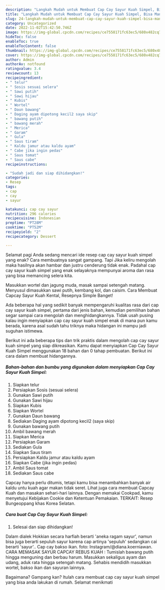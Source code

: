 ```yaml
---
description: "Langkah Mudah untuk Membuat Cap Cay Sayur Kuah Simpel, Bisa Manjain Lidah"
title: "Langkah Mudah untuk Membuat Cap Cay Sayur Kuah Simpel, Bisa Manjain Lidah"
slug: 24-langkah-mudah-untuk-membuat-cap-cay-sayur-kuah-simpel-bisa-manjain-lidah
category: Uncategorized
date: 2022-11-02T15:42:50.746Z
image: https://img-global.cpcdn.com/recipes/ce7558171fc63ec5/680x482cq70/cap-cay-sayur-kuah-simpel-foto-resep-utama.jpg
hideToc: false
enableToc: true
enableTocContent: false
thumbnail: https://img-global.cpcdn.com/recipes/ce7558171fc63ec5/680x482cq70/cap-cay-sayur-kuah-simpel-foto-resep-utama.jpg
cover: https://img-global.cpcdn.com/recipes/ce7558171fc63ec5/680x482cq70/cap-cay-sayur-kuah-simpel-foto-resep-utama.jpg
author: Admin
authorAv: notfound
ratingvalue: 3.4
reviewcount: 13
recipeingredient:
- " telur"
- " Sosis sesuai selera"
- " Sawi putih"
- " Sawi hijau"
- " Kubis"
- " Wortel"
- " Daun bawang"
- " Daging ayam dipotong kecil2 saya skip"
- " bawang putih"
- " bawang merah"
- " Merica"
- " Garam"
- " Gula"
- " Saus tiram"
- " Kaldu jamur atau kaldu ayam"
- " Cabe jika ingin pedas"
- " Saus tomat"
- " Saus cabe"
recipeinstructions:

- "Sudah jadi dan siap dihidangkan!"
categories:
- Resep
tags:
- cap
- cay
- sayur

katakunci: cap cay sayur 
nutrition: 296 calories
recipecuisine: Indonesian
preptime: "PT28M"
cooktime: "PT52M"
recipeyield: "2"
recipecategory: Dessert

---
```



Selamat pagi Anda sedang mencari ide resep cap cay sayur kuah simpel yang enak? Cara membuatnya sangat gampang. Tapi Jika keliru mengolah maka hasilnya akan hambar dan justru cenderung tidak enak. Padahal cap cay sayur kuah simpel yang enak selayaknya mempunyai aroma dan rasa yang bisa memancing selera kita.


Masukkan wortel dan jagung muda, masak sampai setengah matang. Menyusul dimasukkan sawi putih, kembang kol, dan caisim. Cara Membuat Capcay Sayur Kuah Kental, Resepnya Simple Banget!

Ada beberapa hal yang sedikit banyak mempengaruhi kualitas rasa dari cap cay sayur kuah simpel, pertama dari jenis bahan, kemudian pemilihan bahan segar sampai cara mengolah dan menghidangkannya. Tidak usah pusing kalau ingin menyiapkan cap cay sayur kuah simpel enak di mana pun kamu berada, karena asal sudah tahu triknya maka hidangan ini mampu jadi suguhan istimewa.


Berikut ini ada beberapa tips dan trik praktis dalam mengolah cap cay sayur kuah simpel yang siap dikreasikan. Kamu dapat menyiapkan Cap Cay Sayur Kuah Simpel menggunakan 18 bahan dan 0 tahap pembuatan. Berikut ini cara dalam membuat hidangannya.

<!--inarticleads1-->

##### Bahan-bahan dan bumbu yang digunakan dalam menyiapkan Cap Cay Sayur Kuah Simpel:

1. Siapkan  telur
1. Persiapkan  Sosis (sesuai selera)
1. Gunakan  Sawi putih
1. Gunakan  Sawi hijau
1. Siapkan  Kubis
1. Siapkan  Wortel
1. Gunakan  Daun bawang
1. Sediakan  Daging ayam dipotong kecil2 (saya skip)
1. Gunakan  bawang putih
1. Ambil  bawang merah
1. Siapkan  Merica
1. Persiapkan  Garam
1. Sediakan  Gula
1. Siapkan  Saus tiram
1. Persiapkan  Kaldu jamur atau kaldu ayam
1. Siapkan  Cabe (jika ingin pedas)
1. Ambil  Saus tomat
1. Sediakan  Saus cabe


Capcay hanya perlu ditumis, tetapi kamu bisa menambahkan banyak air kaldu untu kuah agar makan tidak seret. Lihat juga cara membuat Capcay Kuah dan masakan sehari-hari lainnya. Dengan memakai Cookpad, kamu menyetujui Kebijakan Cookie dan Ketentuan Pemakaian. TERKAIT: Resep Bungeoppang khas Korea Selatan. 

<!--inarticleads2-->

##### Cara buat Cap Cay Sayur Kuah Simpel:


1. Selesai dan siap dihidangkan!

Dalam dialek Hokkian secara harfiah berarti &#39;aneka ragam sayur&#39;, namun bisa juga berarti sepuluh sayur karena cap artinya &#39;sepuluh&#39; sedangkan cai berarti &#39;sayur&#39;.. Cap cay bakso ikan. foto: Instagram/@diana.koerniawan. CARA MEMASAK SAYUR CAPCAY REBUS KUAH : Tumislah bawang putih hingga menguning dan berbau harum. Masukkan sekaligus ayam dan udang, aduk rata hingga setengah matang. Sehabis mendidih masukkan wortel, bakso ikan dan sayuran lainnya. 

Bagaimana? Gampang kan? Itulah cara membuat cap cay sayur kuah simpel yang bisa anda lakukan di rumah. Selamat menikmati
